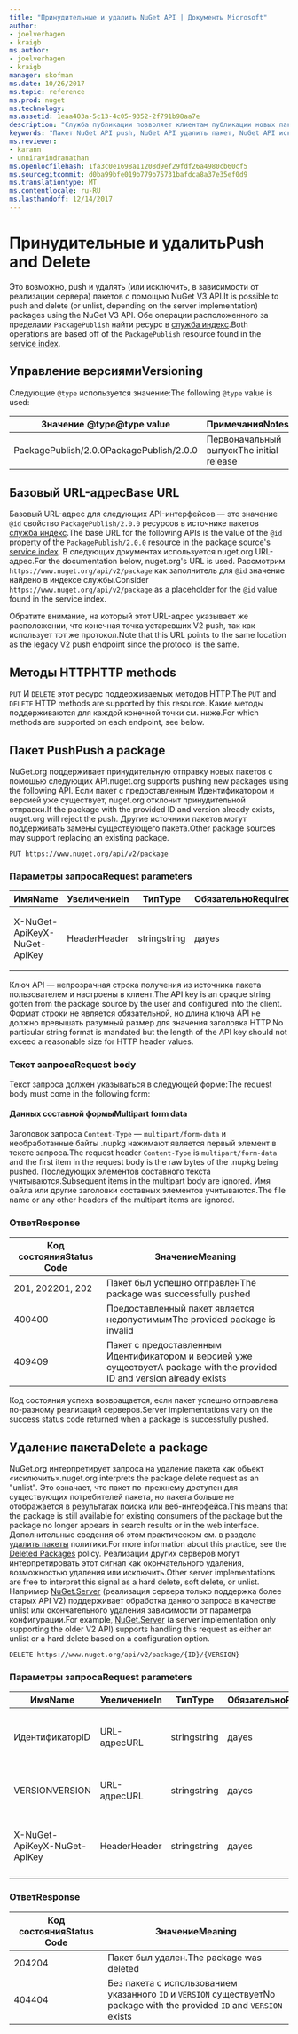 ```yaml
---
title: "Принудительные и удалить NuGet API | Документы Microsoft"
author:
- joelverhagen
- kraigb
ms.author:
- joelverhagen
- kraigb
manager: skofman
ms.date: 10/26/2017
ms.topic: reference
ms.prod: nuget
ms.technology: 
ms.assetid: 1eaa403a-5c13-4c05-9352-2f791b98aa7e
description: "Служба публикации позволяет клиентам публикации новых пакетов и исключить или удалите существующие пакеты."
keywords: "Пакет NuGet API push, NuGet API удалить пакет, NuGet API исключить пакета пакет NuGet интерфейса API передачи, NuGet API создания пакета"
ms.reviewer:
- karann
- unniravindranathan
ms.openlocfilehash: 1fa3c0e1698a11208d9ef29fdf26a4980cb60cf5
ms.sourcegitcommit: d0ba99bfe019b779b75731bafdca8a37e35ef0d9
ms.translationtype: MT
ms.contentlocale: ru-RU
ms.lasthandoff: 12/14/2017
---
```

# <a name="push-and-delete"></a><span data-ttu-id="bc05e-104">Принудительные и удалить</span><span class="sxs-lookup"><span data-stu-id="bc05e-104">Push and Delete</span></span>

<span data-ttu-id="bc05e-105">Это возможно, push и удалять (или исключить, в зависимости от реализации сервера) пакетов с помощью NuGet V3 API.</span><span class="sxs-lookup"><span data-stu-id="bc05e-105">It is possible to push and delete (or unlist, depending on the server implementation) packages using the NuGet V3 API.</span></span>
<span data-ttu-id="bc05e-106">Обе операции расположенного за пределами `PackagePublish` найти ресурс в [служба индекс](service-index.md).</span><span class="sxs-lookup"><span data-stu-id="bc05e-106">Both operations are based off of the `PackagePublish` resource found in the [service index](service-index.md).</span></span>

## <a name="versioning"></a><span data-ttu-id="bc05e-107">Управление версиями</span><span class="sxs-lookup"><span data-stu-id="bc05e-107">Versioning</span></span>

<span data-ttu-id="bc05e-108">Следующие `@type` используется значение:</span><span class="sxs-lookup"><span data-stu-id="bc05e-108">The following `@type` value is used:</span></span>

<span data-ttu-id="bc05e-109">Значение @type</span><span class="sxs-lookup"><span data-stu-id="bc05e-109">@type value</span></span>          | <span data-ttu-id="bc05e-110">Примечания</span><span class="sxs-lookup"><span data-stu-id="bc05e-110">Notes</span></span>
-------------------- | -----
<span data-ttu-id="bc05e-111">PackagePublish/2.0.0</span><span class="sxs-lookup"><span data-stu-id="bc05e-111">PackagePublish/2.0.0</span></span> | <span data-ttu-id="bc05e-112">Первоначальный выпуск</span><span class="sxs-lookup"><span data-stu-id="bc05e-112">The initial release</span></span>

## <a name="base-url"></a><span data-ttu-id="bc05e-113">Базовый URL-адрес</span><span class="sxs-lookup"><span data-stu-id="bc05e-113">Base URL</span></span>

<span data-ttu-id="bc05e-114">Базовый URL-адрес для следующих API-интерфейсов — это значение `@id` свойство `PackagePublish/2.0.0` ресурсов в источнике пакетов [служба индекс](service-index.md).</span><span class="sxs-lookup"><span data-stu-id="bc05e-114">The base URL for the following APIs is the value of the `@id` property of the `PackagePublish/2.0.0` resource in the package source's [service index](service-index.md).</span></span> <span data-ttu-id="bc05e-115">В следующих документах используется nuget.org URL-адрес.</span><span class="sxs-lookup"><span data-stu-id="bc05e-115">For the documentation below, nuget.org's URL is used.</span></span> <span data-ttu-id="bc05e-116">Рассмотрим `https://www.nuget.org/api/v2/package` как заполнитель для `@id` значение найдено в индексе службы.</span><span class="sxs-lookup"><span data-stu-id="bc05e-116">Consider `https://www.nuget.org/api/v2/package` as a placeholder for the `@id` value found in the service index.</span></span>

<span data-ttu-id="bc05e-117">Обратите внимание, на который этот URL-адрес указывает же расположении, что конечная точка устаревших V2 push, так как использует тот же протокол.</span><span class="sxs-lookup"><span data-stu-id="bc05e-117">Note that this URL points to the same location as the legacy V2 push endpoint since the protocol is the same.</span></span>

## <a name="http-methods"></a><span data-ttu-id="bc05e-118">Методы HTTP</span><span class="sxs-lookup"><span data-stu-id="bc05e-118">HTTP methods</span></span>

<span data-ttu-id="bc05e-119">`PUT` И `DELETE` этот ресурс поддерживаемых методов HTTP.</span><span class="sxs-lookup"><span data-stu-id="bc05e-119">The `PUT` and `DELETE` HTTP methods are supported by this resource.</span></span> <span data-ttu-id="bc05e-120">Какие методы поддерживаются для каждой конечной точки см. ниже.</span><span class="sxs-lookup"><span data-stu-id="bc05e-120">For which methods are supported on each endpoint, see below.</span></span>

## <a name="push-a-package"></a><span data-ttu-id="bc05e-121">Пакет Push</span><span class="sxs-lookup"><span data-stu-id="bc05e-121">Push a package</span></span>

<span data-ttu-id="bc05e-122">NuGet.org поддерживает принудительную отправку новых пакетов с помощью следующих API.</span><span class="sxs-lookup"><span data-stu-id="bc05e-122">nuget.org supports pushing new packages using the following API.</span></span> <span data-ttu-id="bc05e-123">Если пакет с предоставленным Идентификатором и версией уже существует, nuget.org отклонит принудительной отправки.</span><span class="sxs-lookup"><span data-stu-id="bc05e-123">If the package with the provided ID and version already exists, nuget.org will reject the push.</span></span> <span data-ttu-id="bc05e-124">Другие источники пакетов могут поддерживать замены существующего пакета.</span><span class="sxs-lookup"><span data-stu-id="bc05e-124">Other package sources may support replacing an existing package.</span></span>

```
PUT https://www.nuget.org/api/v2/package
```

### <a name="request-parameters"></a><span data-ttu-id="bc05e-125">Параметры запроса</span><span class="sxs-lookup"><span data-stu-id="bc05e-125">Request parameters</span></span>

<span data-ttu-id="bc05e-126">Имя</span><span class="sxs-lookup"><span data-stu-id="bc05e-126">Name</span></span>           | <span data-ttu-id="bc05e-127">Увеличение</span><span class="sxs-lookup"><span data-stu-id="bc05e-127">In</span></span>     | <span data-ttu-id="bc05e-128">Тип</span><span class="sxs-lookup"><span data-stu-id="bc05e-128">Type</span></span>   | <span data-ttu-id="bc05e-129">Обязательно</span><span class="sxs-lookup"><span data-stu-id="bc05e-129">Required</span></span> | <span data-ttu-id="bc05e-130">Примечания</span><span class="sxs-lookup"><span data-stu-id="bc05e-130">Notes</span></span>
-------------- | ------ | ------ | -------- | -----
<span data-ttu-id="bc05e-131">X-NuGet-ApiKey</span><span class="sxs-lookup"><span data-stu-id="bc05e-131">X-NuGet-ApiKey</span></span> | <span data-ttu-id="bc05e-132">Header</span><span class="sxs-lookup"><span data-stu-id="bc05e-132">Header</span></span> | <span data-ttu-id="bc05e-133">string</span><span class="sxs-lookup"><span data-stu-id="bc05e-133">string</span></span> | <span data-ttu-id="bc05e-134">да</span><span class="sxs-lookup"><span data-stu-id="bc05e-134">yes</span></span>      | <span data-ttu-id="bc05e-135">Например `X-NuGet-ApiKey: {USER_API_KEY}`.</span><span class="sxs-lookup"><span data-stu-id="bc05e-135">For example, `X-NuGet-ApiKey: {USER_API_KEY}`</span></span>

<span data-ttu-id="bc05e-136">Ключ API — непрозрачная строка получения из источника пакета пользователем и настроены в клиент.</span><span class="sxs-lookup"><span data-stu-id="bc05e-136">The API key is an opaque string gotten from the package source by the user and configured into the client.</span></span> <span data-ttu-id="bc05e-137">Формат строки не является обязательной, но длина ключа API не должно превышать разумный размер для значения заголовка HTTP.</span><span class="sxs-lookup"><span data-stu-id="bc05e-137">No particular string format is mandated but the length of the API key should not exceed a reasonable size for HTTP header values.</span></span>

### <a name="request-body"></a><span data-ttu-id="bc05e-138">Текст запроса</span><span class="sxs-lookup"><span data-stu-id="bc05e-138">Request body</span></span>

<span data-ttu-id="bc05e-139">Текст запроса должен указываться в следующей форме:</span><span class="sxs-lookup"><span data-stu-id="bc05e-139">The request body must come in the following form:</span></span>

#### <a name="multipart-form-data"></a><span data-ttu-id="bc05e-140">Данных составной формы</span><span class="sxs-lookup"><span data-stu-id="bc05e-140">Multipart form data</span></span>

<span data-ttu-id="bc05e-141">Заголовок запроса `Content-Type` — `multipart/form-data` и необработанные байты .nupkg нажимают является первый элемент в тексте запроса.</span><span class="sxs-lookup"><span data-stu-id="bc05e-141">The request header `Content-Type` is `multipart/form-data` and the first item in the request body is the raw bytes of the .nupkg being pushed.</span></span> <span data-ttu-id="bc05e-142">Последующих элементов составного текста учитываются.</span><span class="sxs-lookup"><span data-stu-id="bc05e-142">Subsequent items in the multipart body are ignored.</span></span> <span data-ttu-id="bc05e-143">Имя файла или другие заголовки составных элементов учитываются.</span><span class="sxs-lookup"><span data-stu-id="bc05e-143">The file name or any other headers of the multipart items are ignored.</span></span>

### <a name="response"></a><span data-ttu-id="bc05e-144">Ответ</span><span class="sxs-lookup"><span data-stu-id="bc05e-144">Response</span></span>

<span data-ttu-id="bc05e-145">Код состояния</span><span class="sxs-lookup"><span data-stu-id="bc05e-145">Status Code</span></span> | <span data-ttu-id="bc05e-146">Значение</span><span class="sxs-lookup"><span data-stu-id="bc05e-146">Meaning</span></span>
----------- | -------
<span data-ttu-id="bc05e-147">201, 202</span><span class="sxs-lookup"><span data-stu-id="bc05e-147">201, 202</span></span>    | <span data-ttu-id="bc05e-148">Пакет был успешно отправлен</span><span class="sxs-lookup"><span data-stu-id="bc05e-148">The package was successfully pushed</span></span>
<span data-ttu-id="bc05e-149">400</span><span class="sxs-lookup"><span data-stu-id="bc05e-149">400</span></span>         | <span data-ttu-id="bc05e-150">Предоставленный пакет является недопустимым</span><span class="sxs-lookup"><span data-stu-id="bc05e-150">The provided package is invalid</span></span>
<span data-ttu-id="bc05e-151">409</span><span class="sxs-lookup"><span data-stu-id="bc05e-151">409</span></span>         | <span data-ttu-id="bc05e-152">Пакет с предоставленным Идентификатором и версией уже существует</span><span class="sxs-lookup"><span data-stu-id="bc05e-152">A package with the provided ID and version already exists</span></span>

<span data-ttu-id="bc05e-153">Код состояния успеха возвращается, если пакет успешно отправлена по-разному реализаций серверов.</span><span class="sxs-lookup"><span data-stu-id="bc05e-153">Server implementations vary on the success status code returned when a package is successfully pushed.</span></span>

## <a name="delete-a-package"></a><span data-ttu-id="bc05e-154">Удаление пакета</span><span class="sxs-lookup"><span data-stu-id="bc05e-154">Delete a package</span></span>

<span data-ttu-id="bc05e-155">NuGet.org интерпретирует запроса на удаление пакета как объект «исключить».</span><span class="sxs-lookup"><span data-stu-id="bc05e-155">nuget.org interprets the package delete request as an "unlist".</span></span> <span data-ttu-id="bc05e-156">Это означает, что пакет по-прежнему доступен для существующих потребителей пакета, но пакета больше не отображается в результатах поиска или веб-интерфейса.</span><span class="sxs-lookup"><span data-stu-id="bc05e-156">This means that the package is still available for existing consumers of the package but the package no longer appears in search results or in the web interface.</span></span> <span data-ttu-id="bc05e-157">Дополнительные сведения об этом практическом см. в разделе [удалить пакеты](../policies/deleting-packages.md) политики.</span><span class="sxs-lookup"><span data-stu-id="bc05e-157">For more information about this practice, see the [Deleted Packages](../policies/deleting-packages.md) policy.</span></span> <span data-ttu-id="bc05e-158">Реализации других серверов могут интерпретировать этот сигнал как окончательного удаления, возможностью удаления или исключить.</span><span class="sxs-lookup"><span data-stu-id="bc05e-158">Other server implementations are free to interpret this signal as a hard delete, soft delete, or unlist.</span></span> <span data-ttu-id="bc05e-159">Например [NuGet.Server](https://www.nuget.org/packages/NuGet.Server) (реализация сервера только поддержка более старых API V2) поддерживает обработка данного запроса в качестве unlist или окончательного удаления зависимости от параметра конфигурации.</span><span class="sxs-lookup"><span data-stu-id="bc05e-159">For example, [NuGet.Server](https://www.nuget.org/packages/NuGet.Server) (a server implementation only supporting the older V2 API) supports handling this request as either an unlist or a hard delete based on a configuration option.</span></span>

```
DELETE https://www.nuget.org/api/v2/package/{ID}/{VERSION}
```

### <a name="request-parameters"></a><span data-ttu-id="bc05e-160">Параметры запроса</span><span class="sxs-lookup"><span data-stu-id="bc05e-160">Request parameters</span></span>

<span data-ttu-id="bc05e-161">Имя</span><span class="sxs-lookup"><span data-stu-id="bc05e-161">Name</span></span>           | <span data-ttu-id="bc05e-162">Увеличение</span><span class="sxs-lookup"><span data-stu-id="bc05e-162">In</span></span>     | <span data-ttu-id="bc05e-163">Тип</span><span class="sxs-lookup"><span data-stu-id="bc05e-163">Type</span></span>   | <span data-ttu-id="bc05e-164">Обязательно</span><span class="sxs-lookup"><span data-stu-id="bc05e-164">Required</span></span> | <span data-ttu-id="bc05e-165">Примечания</span><span class="sxs-lookup"><span data-stu-id="bc05e-165">Notes</span></span>
-------------- | ------ | ------ | -------- | -----
<span data-ttu-id="bc05e-166">Идентификатор</span><span class="sxs-lookup"><span data-stu-id="bc05e-166">ID</span></span>             | <span data-ttu-id="bc05e-167">URL-адрес</span><span class="sxs-lookup"><span data-stu-id="bc05e-167">URL</span></span>    | <span data-ttu-id="bc05e-168">string</span><span class="sxs-lookup"><span data-stu-id="bc05e-168">string</span></span> | <span data-ttu-id="bc05e-169">да</span><span class="sxs-lookup"><span data-stu-id="bc05e-169">yes</span></span>      | <span data-ttu-id="bc05e-170">Идентификатор пакета для удаления</span><span class="sxs-lookup"><span data-stu-id="bc05e-170">The ID of the package to delete</span></span>
<span data-ttu-id="bc05e-171">VERSION</span><span class="sxs-lookup"><span data-stu-id="bc05e-171">VERSION</span></span>        | <span data-ttu-id="bc05e-172">URL-адрес</span><span class="sxs-lookup"><span data-stu-id="bc05e-172">URL</span></span>    | <span data-ttu-id="bc05e-173">string</span><span class="sxs-lookup"><span data-stu-id="bc05e-173">string</span></span> | <span data-ttu-id="bc05e-174">да</span><span class="sxs-lookup"><span data-stu-id="bc05e-174">yes</span></span>      | <span data-ttu-id="bc05e-175">Версия пакета для удаления</span><span class="sxs-lookup"><span data-stu-id="bc05e-175">The version of the package to delete</span></span>
<span data-ttu-id="bc05e-176">X-NuGet-ApiKey</span><span class="sxs-lookup"><span data-stu-id="bc05e-176">X-NuGet-ApiKey</span></span> | <span data-ttu-id="bc05e-177">Header</span><span class="sxs-lookup"><span data-stu-id="bc05e-177">Header</span></span> | <span data-ttu-id="bc05e-178">string</span><span class="sxs-lookup"><span data-stu-id="bc05e-178">string</span></span> | <span data-ttu-id="bc05e-179">да</span><span class="sxs-lookup"><span data-stu-id="bc05e-179">yes</span></span>      | <span data-ttu-id="bc05e-180">Например `X-NuGet-ApiKey: {USER_API_KEY}`.</span><span class="sxs-lookup"><span data-stu-id="bc05e-180">For example, `X-NuGet-ApiKey: {USER_API_KEY}`</span></span>

### <a name="response"></a><span data-ttu-id="bc05e-181">Ответ</span><span class="sxs-lookup"><span data-stu-id="bc05e-181">Response</span></span>

<span data-ttu-id="bc05e-182">Код состояния</span><span class="sxs-lookup"><span data-stu-id="bc05e-182">Status Code</span></span> | <span data-ttu-id="bc05e-183">Значение</span><span class="sxs-lookup"><span data-stu-id="bc05e-183">Meaning</span></span>
----------- | -------
<span data-ttu-id="bc05e-184">204</span><span class="sxs-lookup"><span data-stu-id="bc05e-184">204</span></span>         | <span data-ttu-id="bc05e-185">Пакет был удален.</span><span class="sxs-lookup"><span data-stu-id="bc05e-185">The package was deleted</span></span>
<span data-ttu-id="bc05e-186">404</span><span class="sxs-lookup"><span data-stu-id="bc05e-186">404</span></span>         | <span data-ttu-id="bc05e-187">Без пакета с использованием указанного `ID` и `VERSION` существует</span><span class="sxs-lookup"><span data-stu-id="bc05e-187">No package with the provided `ID` and `VERSION` exists</span></span>
